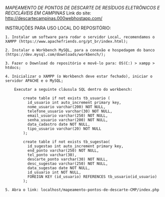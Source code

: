 _MAPEAMENTO DE PONTOS DE DESCARTE DE RESÍDUOS ELETRÔNICOS E RECICLÁVEIS EM CAMPINAS_
Link do site: http://descartecampinas.000webhostapp.com/

INSTRUÇÕES PARA USO LOCAL DO REPOSITÓRIO: 
	
	1. Instalar um software para rodar o servidor Local, recomendamos o XAMPP (https://www.apachefriends.org/pt_br/index.html);
	
	2. Instalar o Workbench MySQL, para a conexão e hospedagem do banco (https://dev.mysql.com/downloads/workbench/);
	
	3. Fazer o Download do repositório e movê-lo para: OS(C:) > xampp > htdocs;
	
	4. Inicializar o XAMPP (o Workbench deve estar fechado), iniciar o servidor APACHE e o MySQL;
		
		Executar a seguinte cláusula SQL dentro do workbench: 
			
			create table if not exists tb_usuario (
	          id_usuario int auto_increment primary key,
	          nome_usuario varchar(200) NOT NULL,
	          telefone_usuario varchar(30) NOT NULL,
	          email_usuario varchar(250) NOT NULL,
	          senha_usuario varchar(200) NOT NULL,
	          data_cadastro date NOT NULL,
	          tipo_usuario varchar(20) NOT NULL
	        );
	
	        create table if not exists tb_sugestao(
	          id_sugestao int auto_increment primary key,
	          end_ponto varchar(250) NOT NULL,
	          tel_ponto varchar(30),
	          descarte_ponto varchar(30) NOT NULL,
	          desc_sugestao varchar(250) NOT NULL,
	          data_sugestao date NOT NULL,
	          id_usuario int NOT NULL,
	          FOREIGN KEY (id_usuario) REFERENCES tb_usuario(id_usuario)
	        );
	
	5. Abra o link: localhost/mapeamento-pontos-de-descarte-CMP/index.php
